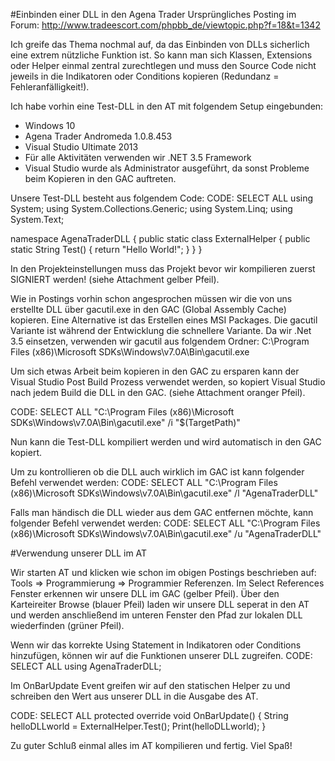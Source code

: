 #Einbinden einer DLL in den Agena Trader
Ursprüngliches Posting im Forum: http://www.tradeescort.com/phpbb_de/viewtopic.php?f=18&t=1342

Ich greife das Thema nochmal auf, da das Einbinden von DLLs sicherlich eine extrem nützliche Funktion ist. 
So kann man sich Klassen, Extensions oder Helper einmal zentral zurechtlegen und muss den Source Code nicht jeweils in die Indikatoren oder Conditions kopieren (Redundanz = Fehleranfälligkeit!).

Ich habe vorhin eine Test-DLL in den AT mit folgendem Setup eingebunden:
+ Windows 10
+ Agena Trader Andromeda 1.0.8.453
+ Visual Studio Ultimate 2013
+ Für alle Aktivitäten verwenden wir .NET 3.5 Framework 
+ Visual Studio wurde als Administrator ausgeführt, da sonst Probleme beim Kopieren in den GAC auftreten.

Unsere Test-DLL besteht aus folgendem Code:
CODE: SELECT ALL
using System;
using System.Collections.Generic;
using System.Linq;
using System.Text;

namespace AgenaTraderDLL
{
    public static class  ExternalHelper   {
        public static String Test() {
            return "Hello World!";
        }
    }
}

In den Projekteinstellungen muss das Projekt bevor wir kompilieren zuerst SIGNIERT werden! (siehe Attachment gelber Pfeil).

Wie in Postings vorhin schon angesprochen müssen wir die von uns erstellte DLL über gacutil.exe in den GAC (Global Assembly Cache) kopieren. Eine Alternative ist das Erstellen eines MSI Packages. Die gacutil Variante ist während der Entwicklung die schnellere Variante.
Da wir .Net 3.5 einsetzen, verwenden wir gacutil aus folgendem Ordner: C:\Program Files (x86)\Microsoft SDKs\Windows\v7.0A\Bin\gacutil.exe

Um sich etwas Arbeit beim kopieren in den GAC zu ersparen kann der Visual Studio Post Build Prozess verwendet werden, so kopiert Visual Studio nach jedem Build die DLL in den GAC.
(siehe Attachment oranger Pfeil).

CODE: SELECT ALL
"C:\Program Files (x86)\Microsoft SDKs\Windows\v7.0A\Bin\gacutil.exe"  /i "$(TargetPath)"

Nun kann die Test-DLL kompiliert werden und wird automatisch in den GAC kopiert.

Um zu kontrollieren ob die DLL auch wirklich im GAC ist kann folgender Befehl verwendet werden:
CODE: SELECT ALL
"C:\Program Files (x86)\Microsoft SDKs\Windows\v7.0A\Bin\gacutil.exe"  /l "AgenaTraderDLL"


Falls man händisch die DLL wieder aus dem GAC entfernen möchte, kann folgender Befehl verwendet werden:
CODE: SELECT ALL
"C:\Program Files (x86)\Microsoft SDKs\Windows\v7.0A\Bin\gacutil.exe"  /u "AgenaTraderDLL"

#Verwendung unserer DLL im AT

Wir starten AT und klicken wie schon im obigen Postings beschrieben auf: Tools => Programmierung => Programmier Referenzen.
Im Select References Fenster erkennen wir unsere DLL im GAC (gelber Pfeil).
Über den Karteireiter Browse (blauer Pfeil) laden wir unsere DLL seperat in den AT und werden anschließend im unteren Fenster den Pfad zur lokalen DLL wiederfinden (grüner Pfeil).

Wenn wir das korrekte Using Statement in Indikatoren oder Conditions hinzufügen, können wir auf die Funktionen unserer DLL zugreifen. 
CODE: SELECT ALL
using AgenaTraderDLL;


Im OnBarUpdate Event greifen wir auf den statischen Helper zu und schreiben den Wert aus unserer DLL in die Ausgabe des AT.

CODE: SELECT ALL
protected override void OnBarUpdate() {
     String helloDLLworld = ExternalHelper.Test();
     Print(helloDLLworld);
}

Zu guter Schluß einmal alles im AT kompilieren und fertig.
Viel Spaß!

